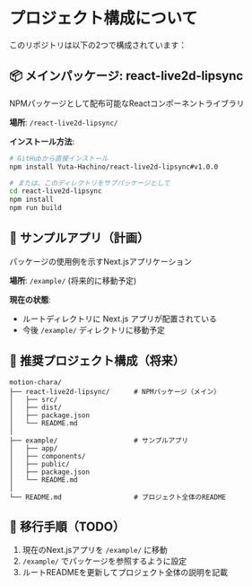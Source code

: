 # プロジェクト構成について

このリポジトリは以下の2つで構成されています：

## 📦 メインパッケージ: react-live2d-lipsync

NPMパッケージとして配布可能なReactコンポーネントライブラリ

**場所**: `/react-live2d-lipsync/`

**インストール方法**:
```bash
# GitHubから直接インストール
npm install Yuta-Hachino/react-live2d-lipsync#v1.0.0

# または、このディレクトリをサブパッケージとして
cd react-live2d-lipsync
npm install
npm run build
```

## 🎯 サンプルアプリ（計画）

パッケージの使用例を示すNext.jsアプリケーション

**場所**: `/example/` (将来的に移動予定)

**現在の状態**:
- ルートディレクトリに Next.js アプリが配置されている
- 今後 `/example/` ディレクトリに移動予定

## 🔄 推奨プロジェクト構成（将来）

```
motion-chara/
├── react-live2d-lipsync/      # NPMパッケージ（メイン）
│   ├── src/
│   ├── dist/
│   ├── package.json
│   └── README.md
│
├── example/                   # サンプルアプリ
│   ├── app/
│   ├── components/
│   ├── public/
│   ├── package.json
│   └── README.md
│
└── README.md                  # プロジェクト全体のREADME
```

## 📝 移行手順（TODO）

1. 現在のNext.jsアプリを `/example/` に移動
2. `/example/` でパッケージを参照するように設定
3. ルートREADMEを更新してプロジェクト全体の説明を記載
